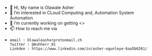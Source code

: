 - 👋 Hi, My name is Olawale Asher
- 👀 I’m interested in CLoud Computing and, Automation System Automation
- 🌱 I’m currently working on getting <<Anything that picks my intrest>>
- 📫 How to reach me via 
-     email : Olawaleasherprotonmail.ch
      Twitter : @Ashherr_01
      Linkden : https://www.linkedin.com/in/asher-ogunleye-6aa5b0261/    

<!---
Ashherr1/Ashherr1 is a ✨ special ✨ repository because its `README.md` (this file) appears on your GitHub profile.
You can click the Preview link to take a look at your changes.
--->
